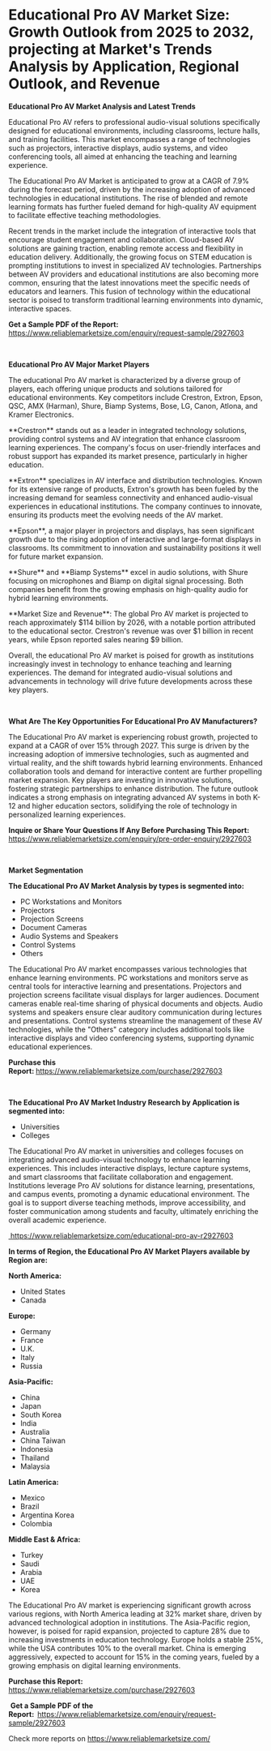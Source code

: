 <p><h1>Educational Pro AV Market Size: Growth Outlook from 2025 to 2032, projecting at Market's Trends Analysis by Application, Regional Outlook, and Revenue</h1></p><p><strong>Educational Pro AV Market Analysis and Latest Trends</strong></p>
<p><p>Educational Pro AV refers to professional audio-visual solutions specifically designed for educational environments, including classrooms, lecture halls, and training facilities. This market encompasses a range of technologies such as projectors, interactive displays, audio systems, and video conferencing tools, all aimed at enhancing the teaching and learning experience.</p><p>The Educational Pro AV Market is anticipated to grow at a CAGR of 7.9% during the forecast period, driven by the increasing adoption of advanced technologies in educational institutions. The rise of blended and remote learning formats has further fueled demand for high-quality AV equipment to facilitate effective teaching methodologies. </p><p>Recent trends in the market include the integration of interactive tools that encourage student engagement and collaboration. Cloud-based AV solutions are gaining traction, enabling remote access and flexibility in education delivery. Additionally, the growing focus on STEM education is prompting institutions to invest in specialized AV technologies. Partnerships between AV providers and educational institutions are also becoming more common, ensuring that the latest innovations meet the specific needs of educators and learners. This fusion of technology within the educational sector is poised to transform traditional learning environments into dynamic, interactive spaces.</p></p>
<p><strong>Get a Sample PDF of the Report:&nbsp;</strong> <a href="https://www.reliablemarketsize.com/enquiry/request-sample/2927603?utm_campaign=2472&utm_medium=2&utm_source=Github&utm_content=ia&utm_term=12032025&utm_id=educational-pro-av">https://www.reliablemarketsize.com/enquiry/request-sample/2927603</a></p>
<p>&nbsp;</p>
<p><strong>Educational Pro AV Major Market Players</strong></p>
<p><p>The educational Pro AV market is characterized by a diverse group of players, each offering unique products and solutions tailored for educational environments. Key competitors include Crestron, Extron, Epson, QSC, AMX (Harman), Shure, Biamp Systems, Bose, LG, Canon, Atlona, and Kramer Electronics.</p><p>**Crestron** stands out as a leader in integrated technology solutions, providing control systems and AV integration that enhance classroom learning experiences. The company's focus on user-friendly interfaces and robust support has expanded its market presence, particularly in higher education.</p><p>**Extron** specializes in AV interface and distribution technologies. Known for its extensive range of products, Extron's growth has been fueled by the increasing demand for seamless connectivity and enhanced audio-visual experiences in educational institutions. The company continues to innovate, ensuring its products meet the evolving needs of the AV market.</p><p>**Epson**, a major player in projectors and displays, has seen significant growth due to the rising adoption of interactive and large-format displays in classrooms. Its commitment to innovation and sustainability positions it well for future market expansion.</p><p>**Shure** and **Biamp Systems** excel in audio solutions, with Shure focusing on microphones and Biamp on digital signal processing. Both companies benefit from the growing emphasis on high-quality audio for hybrid learning environments.</p><p>**Market Size and Revenue**: The global Pro AV market is projected to reach approximately $114 billion by 2026, with a notable portion attributed to the educational sector. Crestron's revenue was over $1 billion in recent years, while Epson reported sales nearing $9 billion.</p><p>Overall, the educational Pro AV market is poised for growth as institutions increasingly invest in technology to enhance teaching and learning experiences. The demand for integrated audio-visual solutions and advancements in technology will drive future developments across these key players.</p></p>
<p>&nbsp;</p>
<p><strong>What Are The Key Opportunities For Educational Pro AV Manufacturers?</strong></p>
<p><p>The Educational Pro AV market is experiencing robust growth, projected to expand at a CAGR of over 15% through 2027. This surge is driven by the increasing adoption of immersive technologies, such as augmented and virtual reality, and the shift towards hybrid learning environments. Enhanced collaboration tools and demand for interactive content are further propelling market expansion. Key players are investing in innovative solutions, fostering strategic partnerships to enhance distribution. The future outlook indicates a strong emphasis on integrating advanced AV systems in both K-12 and higher education sectors, solidifying the role of technology in personalized learning experiences.</p></p>
<p><strong>Inquire or Share Your Questions If Any Before Purchasing This Report:</strong> <a href="https://www.reliablemarketsize.com/enquiry/pre-order-enquiry/2927603?utm_campaign=2472&utm_medium=2&utm_source=Github&utm_content=ia&utm_term=12032025&utm_id=educational-pro-av">https://www.reliablemarketsize.com/enquiry/pre-order-enquiry/2927603</a></p>
<p>&nbsp;</p>
<p><strong>Market Segmentation</strong></p>
<p><strong>The Educational Pro AV Market Analysis by types is segmented into:</strong></p>
<p><ul><li>PC Workstations and Monitors</li><li>Projectors</li><li>Projection Screens</li><li>Document Cameras</li><li>Audio Systems and Speakers</li><li>Control Systems</li><li>Others</li></ul></p>
<p><p>The Educational Pro AV market encompasses various technologies that enhance learning environments. PC workstations and monitors serve as central tools for interactive learning and presentations. Projectors and projection screens facilitate visual displays for larger audiences. Document cameras enable real-time sharing of physical documents and objects. Audio systems and speakers ensure clear auditory communication during lectures and presentations. Control systems streamline the management of these AV technologies, while the "Others" category includes additional tools like interactive displays and video conferencing systems, supporting dynamic educational experiences.</p></p>
<p><strong>Purchase this Report:&nbsp;</strong><a href="https://www.reliablemarketsize.com/purchase/2927603?utm_campaign=2472&utm_medium=2&utm_source=Github&utm_content=ia&utm_term=12032025&utm_id=educational-pro-av">https://www.reliablemarketsize.com/purchase/2927603</a></p>
<p>&nbsp;</p>
<p><strong>The Educational Pro AV Market Industry Research by Application is segmented into:</strong></p>
<p><ul><li>Universities</li><li>Colleges</li></ul></p>
<p><p>The Educational Pro AV market in universities and colleges focuses on integrating advanced audio-visual technology to enhance learning experiences. This includes interactive displays, lecture capture systems, and smart classrooms that facilitate collaboration and engagement. Institutions leverage Pro AV solutions for distance learning, presentations, and campus events, promoting a dynamic educational environment. The goal is to support diverse teaching methods, improve accessibility, and foster communication among students and faculty, ultimately enriching the overall academic experience.</p></p>
<p><a href="https://www.reliablemarketsize.com/educational-pro-av-r2927603?utm_campaign=2472&utm_medium=2&utm_source=Github&utm_content=ia&utm_term=12032025&utm_id=educational-pro-av">&nbsp;https://www.reliablemarketsize.com/educational-pro-av-r2927603</a></p>
<p><strong>In terms of Region, the Educational Pro AV Market Players available by Region are:</strong></p>
<p>
    <p> <strong> North America: </strong>
        <ul>
            <li>United States</li>
            <li>Canada</li>
        </ul>
        </p> 
    <p> <strong> Europe: </strong>
        <ul>
            <li>Germany</li>
            <li>France</li>
            <li>U.K.</li>
            <li>Italy</li>
            <li>Russia</li>
        </ul>
        </p> 
    <p> <strong> Asia-Pacific: </strong>
        <ul>
            <li>China</li>
            <li>Japan</li>
            <li>South Korea</li>
            <li>India</li>
            <li>Australia</li>
            <li>China Taiwan</li>
            <li>Indonesia</li>
            <li>Thailand</li>
            <li>Malaysia</li>
        </ul>
        </p> 
    <p> <strong> Latin America: </strong>
        <ul>
            <li>Mexico</li>
            <li>Brazil</li>
            <li>Argentina Korea</li>
            <li>Colombia</li>
        </ul>
        </p> 
    <p> <strong> Middle East & Africa: </strong>
        <ul>
            <li>Turkey</li>
            <li>Saudi</li>
            <li>Arabia</li>
            <li>UAE</li>
            <li>Korea</li>
        </ul>
    </p>
    </p>
<p><p>The Educational Pro AV market is experiencing significant growth across various regions, with North America leading at 32% market share, driven by advanced technological adoption in institutions. The Asia-Pacific region, however, is poised for rapid expansion, projected to capture 28% due to increasing investments in education technology. Europe holds a stable 25%, while the USA contributes 10% to the overall market. China is emerging aggressively, expected to account for 15% in the coming years, fueled by a growing emphasis on digital learning environments.</p></p>
<p><strong>Purchase this Report: </strong><a href="https://www.reliablemarketsize.com/purchase/2927603?utm_campaign=2472&utm_medium=2&utm_source=Github&utm_content=ia&utm_term=12032025&utm_id=educational-pro-av">https://www.reliablemarketsize.com/purchase/2927603</a></p>
<p>&nbsp;<strong>Get a Sample PDF of the Report:&nbsp;&nbsp;</strong><a href="https://www.reliablemarketsize.com/enquiry/request-sample/2927603?utm_campaign=2472&utm_medium=2&utm_source=Github&utm_content=ia&utm_term=12032025&utm_id=educational-pro-av">https://www.reliablemarketsize.com/enquiry/request-sample/2927603</a></p>
<p><strong></strong></p>
<p>Check more reports on <a href="https://www.reliablemarketsize.com/?utm_campaign=2472&utm_medium=2&utm_source=Github&utm_content=ia&utm_term=12032025&utm_id=educational-pro-av">https://www.reliablemarketsize.com/</a></p>